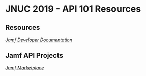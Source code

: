 # JNUC 2019 - API 101 Resources

## Resources
*[Jamf Developer Documentation](developer.jamf.com)*


## Jamf API Projects
*[Jamf Marketplace](marketplace.jamf.com)*
